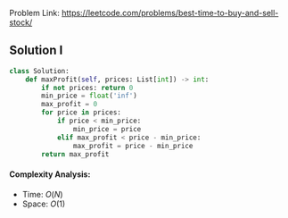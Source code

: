 Problem Link: https://leetcode.com/problems/best-time-to-buy-and-sell-stock/



## Solution I

```python
class Solution:
    def maxProfit(self, prices: List[int]) -> int:
        if not prices: return 0
        min_price = float('inf')
        max_profit = 0
        for price in prices:
            if price < min_price:
                min_price = price
            elif max_profit < price - min_price:
                max_profit = price - min_price
        return max_profit
```

#### Complexity Analysis:
- Time: $O(N)$
- Space: $O(1)$
